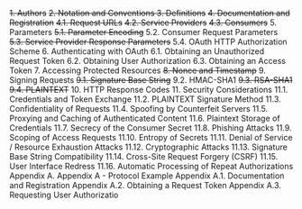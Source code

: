 ~~1.  Authors~~
~~2.  Notation and Conventions
~~3.  Definitions~~~~
~~4.  Documentation and Registration~~
    ~~4.1.  Request URLs~~
    ~~4.2.  Service Providers~~
    ~~4.3.  Consumers~~
5.  Parameters
    ~~5.1.  Parameter Encoding~~
    5.2.  Consumer Request Parameters
    ~~5.3.  Service Provider Response Parameters~~
    5.4.  OAuth HTTP Authorization Scheme
6.  Authenticating with OAuth
    6.1.  Obtaining an Unauthorized Request Token
    6.2.  Obtaining User Authorization
    6.3.  Obtaining an Access Token
7.  Accessing Protected Resources
~~8.  Nonce and Timestamp~~
9.  Signing Requests
    ~~9.1.  Signature Base String~~
    9.2.  HMAC-SHA1
    ~~9.3.  RSA-SHA1~~
    ~~9.4.  PLAINTEXT~~
10.  HTTP Response Codes
11.  Security Considerations
     11.1.  Credentials and Token Exchange
     11.2.  PLAINTEXT Signature Method
     11.3.  Confidentiality of Requests
     11.4.  Spoofing by Counterfeit Servers
     11.5.  Proxying and Caching of Authenticated Content
     11.6.  Plaintext Storage of Credentials
     11.7.  Secrecy of the Consumer Secret
     11.8.  Phishing Attacks
     11.9.  Scoping of Access Requests
     11.10.  Entropy of Secrets
     11.11.  Denial of Service / Resource Exhaustion Attacks
     11.12.  Cryptographic Attacks
     11.13.  Signature Base String Compatibility
     11.14.  Cross-Site Request Forgery (CSRF)
     11.15.  User Interface Redress
     11.16.  Automatic Processing of Repeat Authorizations
     Appendix A.  Appendix A - Protocol Example
     Appendix A.1.  Documentation and Registration
     Appendix A.2.  Obtaining a Request Token
     Appendix A.3.  Requesting User Authorizatio